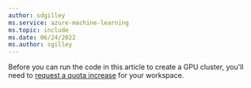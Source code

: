 ```yaml
---
author: sdgilley
ms.service: azure-machine-learning
ms.topic: include
ms.date: 06/24/2022
ms.author: sgilley
---
```


Before you can run the code in this article to create a GPU cluster, you'll need to [request a quota increase](../how-to-manage-quotas.md) for your workspace.
